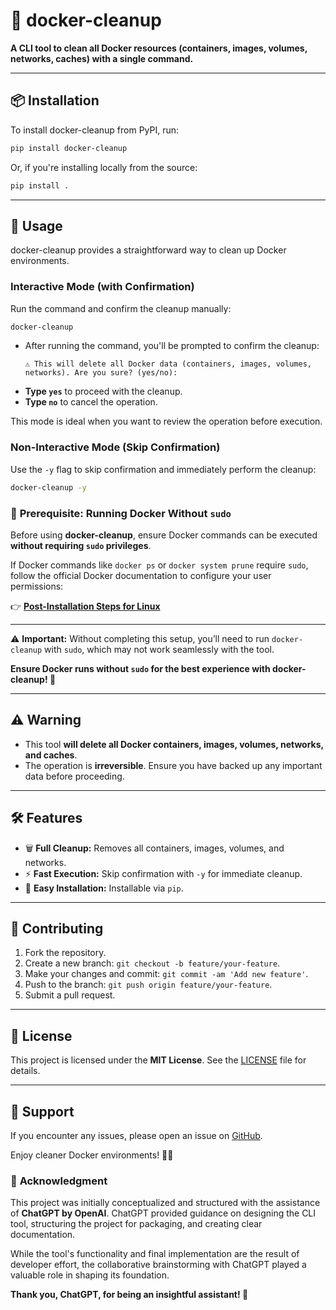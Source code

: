 # 🐳 **docker-cleanup**  

**A CLI tool to clean all Docker resources (containers, images, volumes, networks, caches) with a single command.**

---

## 📦 **Installation**

To install docker-cleanup from PyPI, run:

```bash
pip install docker-cleanup
```

Or, if you're installing locally from the source:

```bash
pip install .
```

---

## 🚀 **Usage**

docker-cleanup provides a straightforward way to clean up Docker environments.

### **Interactive Mode (with Confirmation)**  
Run the command and confirm the cleanup manually:  

```bash
docker-cleanup
```

- After running the command, you'll be prompted to confirm the cleanup:  
  ```
  ⚠️ This will delete all Docker data (containers, images, volumes, networks). Are you sure? (yes/no):
  ```
- **Type `yes`** to proceed with the cleanup.  
- **Type `no`** to cancel the operation.

This mode is ideal when you want to review the operation before execution.

### **Non-Interactive Mode (Skip Confirmation)**  
Use the `-y` flag to skip confirmation and immediately perform the cleanup:  

```bash
docker-cleanup -y
```

### 🐳 **Prerequisite: Running Docker Without `sudo`**

Before using **docker-cleanup**, ensure Docker commands can be executed **without requiring `sudo` privileges**.  

If Docker commands like `docker ps` or `docker system prune` require `sudo`, follow the official Docker documentation to configure your user permissions:

👉 [**Post-Installation Steps for Linux**](https://docs.docker.com/engine/install/linux-postinstall/)

---

⚠️ **Important:** Without completing this setup, you’ll need to run `docker-cleanup` with `sudo`, which may not work seamlessly with the tool.  

**Ensure Docker runs without `sudo` for the best experience with docker-cleanup! 🚀**

---

## ⚠️ **Warning**

- This tool **will delete all Docker containers, images, volumes, networks, and caches**.
- The operation is **irreversible**. Ensure you have backed up any important data before proceeding.

---

## 🛠️ **Features**

- 🗑️ **Full Cleanup:** Removes all containers, images, volumes, and networks.  
- ⚡ **Fast Execution:** Skip confirmation with `-y` for immediate cleanup.  
- 🐍 **Easy Installation:** Installable via `pip`.  

---

## 📝 **Contributing**

1. Fork the repository.  
2. Create a new branch: `git checkout -b feature/your-feature`.  
3. Make your changes and commit: `git commit -am 'Add new feature'`.  
4. Push to the branch: `git push origin feature/your-feature`.  
5. Submit a pull request.  

---

## 📄 **License**

This project is licensed under the **MIT License**. See the [LICENSE](./LICENSE) file for details.

---

## 🤝 **Support**

If you encounter any issues, please open an issue on [GitHub](https://github.com/0hye/docker-cleanup).  

Enjoy cleaner Docker environments! 🐳✨

### 🤖 **Acknowledgment**

This project was initially conceptualized and structured with the assistance of **ChatGPT by OpenAI**. ChatGPT provided guidance on designing the CLI tool, structuring the project for packaging, and creating clear documentation.  

While the tool's functionality and final implementation are the result of developer effort, the collaborative brainstorming with ChatGPT played a valuable role in shaping its foundation.  

**Thank you, ChatGPT, for being an insightful assistant! 🚀**  
